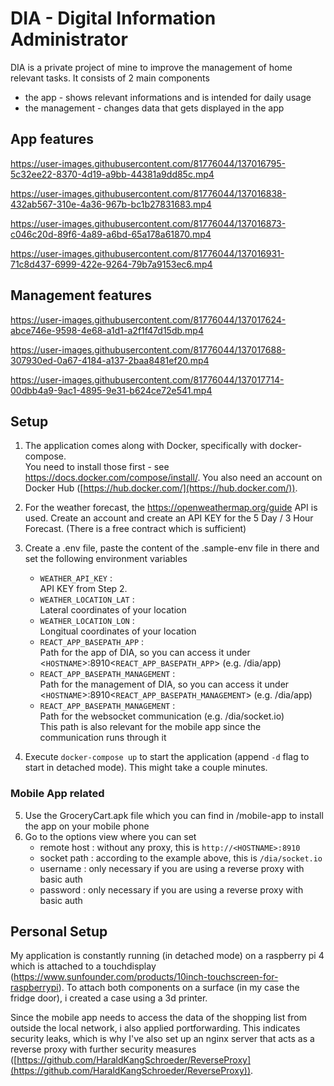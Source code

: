 # DIA - Digital Information Administrator

DIA is a private project of mine to improve the management of home relevant tasks. 
It consists of 2 main components
* the app - shows relevant informations and is intended for daily usage
* the management - changes data that gets displayed in the app

## App features

https://user-images.githubusercontent.com/81776044/137016795-5c32ee22-8370-4d19-a9bb-44381a9dd85c.mp4

https://user-images.githubusercontent.com/81776044/137016838-432ab567-310e-4a36-967b-bc1b27831683.mp4

https://user-images.githubusercontent.com/81776044/137016873-c046c20d-89f6-4a89-a6bd-65a178a61870.mp4

https://user-images.githubusercontent.com/81776044/137016931-71c8d437-6999-422e-9264-79b7a9153ec6.mp4

## Management features

https://user-images.githubusercontent.com/81776044/137017624-abce746e-9598-4e68-a1d1-a2f1f47d15db.mp4

https://user-images.githubusercontent.com/81776044/137017688-307930ed-0a67-4184-a137-2baa8481ef20.mp4

https://user-images.githubusercontent.com/81776044/137017714-00dbb4a9-9ac1-4895-9e31-b624ce72e541.mp4

## Setup

1. The application comes along with Docker, specifically with docker-compose.\
You need to install those first -
see https://docs.docker.com/compose/install/. You also need an account on Docker Hub ([https://hub.docker.com/](https://hub.docker.com/)).

2. For the weather forecast, the https://openweathermap.org/guide API is used.
Create an account and create an API KEY for the 5 Day / 3 Hour Forecast. (There is a free contract which is sufficient)

3. Create a .env file, paste the content of the .sample-env file in there and set the following environment variables
    * `WEATHER_API_KEY` :\
    API KEY from Step 2.
    * `WEATHER_LOCATION_LAT` :\
    Lateral coordinates of your location
    * `WEATHER_LOCATION_LON` :\
    Longitual coordinates of your location
    * `REACT_APP_BASEPATH_APP` :\
    Path for the app of DIA, so you can access it under\
    \<`HOSTNAME`\>:8910\<`REACT_APP_BASEPATH_APP`> 
    (e.g. /dia/app)
    * `REACT_APP_BASEPATH_MANAGEMENT` :\
    Path for the management of DIA, so you can access it under\
    \<`HOSTNAME`\>:8910\<`REACT_APP_BASEPATH_MANAGEMENT`>
    (e.g. /dia/app)
    * `REACT_APP_BASEPATH_MANAGEMENT` :\
    Path for the websocket communication (e.g. /dia/socket.io)\
    This path is also relevant for the mobile app since the communication runs through it

4. Execute `docker-compose up` to start the application (append `-d` flag to start in detached mode). This might take a couple minutes.

### Mobile App related
5. Use the GroceryCart.apk file which you can find in /mobile-app to install the app on your mobile phone
6. Go to the options view where you can set
    * remote host : without any proxy, this is `http://<HOSTNAME>:8910`
    * socket path : according to the example above, this is `/dia/socket.io`
    * username : only necessary if you are using a reverse proxy with basic auth
    * password : only necessary if you are using a reverse proxy with basic auth

## Personal Setup
My application is constantly running (in detached mode) on a raspberry pi 4 which is attached to a touchdisplay (https://www.sunfounder.com/products/10inch-touchscreen-for-raspberrypi). To attach both components on a surface (in my case the fridge door), i created a case using a 3d printer.

Since the mobile app needs to access the data of the shopping list from outside the local network, i also applied portforwarding.
This indicates security leaks, which is why I've also set up an nginx server that acts as a reverse proxy with further security measures ([https://github.com/HaraldKangSchroeder/ReverseProxy](https://github.com/HaraldKangSchroeder/ReverseProxy)).

